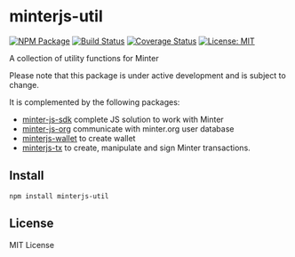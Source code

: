# minterjs-util

[![NPM Package](https://img.shields.io/npm/v/minterjs-util.svg?style=flat-square)](https://www.npmjs.org/package/minterjs-util)
[![Build Status](https://travis-ci.org/MinterTeam/minterjs-util.svg?branch=master)](https://travis-ci.org/MinterTeam/minterjs-util)
[![Coverage Status](https://coveralls.io/repos/github/MinterTeam/minterjs-util/badge.svg?branch=master)](https://coveralls.io/github/MinterTeam/minterjs-util?branch=master)
[![License: MIT](https://img.shields.io/badge/License-MIT-yellow.svg)](https://github.com/MinterTeam/minterjs-util/blob/master/LICENSE)

A collection of utility functions for Minter

Please note that this package is under active development and is subject to change.

It is complemented by the following packages:
- [minter-js-sdk](https://github.com/MinterTeam/minter-js-sdk) complete JS solution to work with Minter
- [minter-js-org](https://github.com/MinterTeam/minter-js-org) communicate with minter.org user database
- [minterjs-wallet](https://github.com/MinterTeam/minterjs-wallet) to create wallet
- [minterjs-tx](https://github.com/MinterTeam/minterjs-tx) to create, manipulate and sign Minter transactions.

## Install

`npm install minterjs-util`

## License

MIT License
